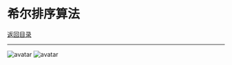 # 希尔排序算法

<p>
    <a href="#" onclick="refreshContent('algorithm')">返回目录</a>
</p>

---


![avatar](../blog/algorithm/imgs/hillsort.gif)
![avatar](../blog/algorithm/imgs/hillsort2.gif)












